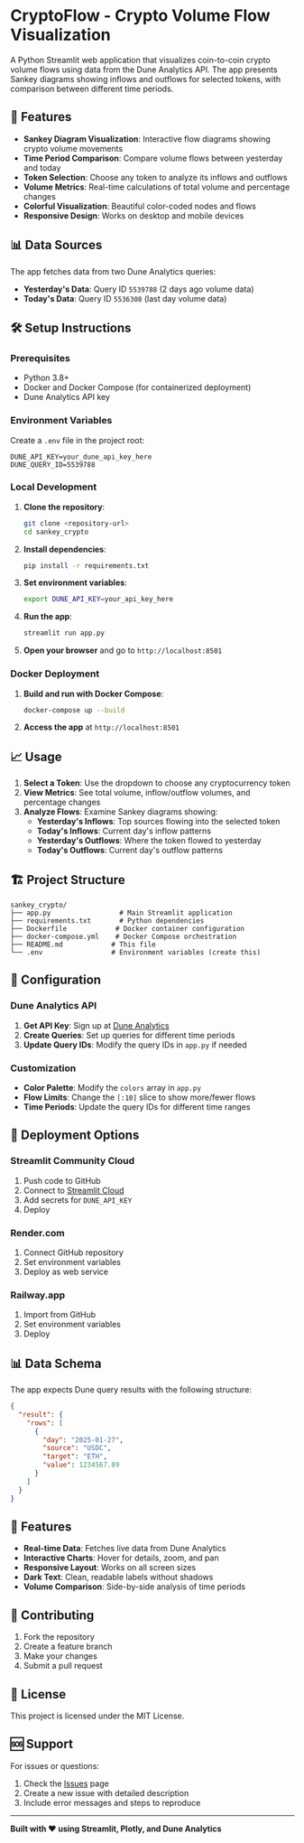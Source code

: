 # CryptoFlow - Crypto Volume Flow Visualization

A Python Streamlit web application that visualizes coin-to-coin crypto volume flows using data from the Dune Analytics API. The app presents Sankey diagrams showing inflows and outflows for selected tokens, with comparison between different time periods.

## 🚀 Features

- **Sankey Diagram Visualization**: Interactive flow diagrams showing crypto volume movements
- **Time Period Comparison**: Compare volume flows between yesterday and today
- **Token Selection**: Choose any token to analyze its inflows and outflows
- **Volume Metrics**: Real-time calculations of total volume and percentage changes
- **Colorful Visualization**: Beautiful color-coded nodes and flows
- **Responsive Design**: Works on desktop and mobile devices

## 📊 Data Sources

The app fetches data from two Dune Analytics queries:
- **Yesterday's Data**: Query ID `5539788` (2 days ago volume data)
- **Today's Data**: Query ID `5536308` (last day volume data)

## 🛠️ Setup Instructions

### Prerequisites

- Python 3.8+
- Docker and Docker Compose (for containerized deployment)
- Dune Analytics API key

### Environment Variables

Create a `.env` file in the project root:

```env
DUNE_API_KEY=your_dune_api_key_here
DUNE_QUERY_ID=5539788
```

### Local Development

1. **Clone the repository**:
   ```bash
   git clone <repository-url>
   cd sankey_crypto
   ```

2. **Install dependencies**:
   ```bash
   pip install -r requirements.txt
   ```

3. **Set environment variables**:
   ```bash
   export DUNE_API_KEY=your_api_key_here
   ```

4. **Run the app**:
   ```bash
   streamlit run app.py
   ```

5. **Open your browser** and go to `http://localhost:8501`

### Docker Deployment

1. **Build and run with Docker Compose**:
   ```bash
   docker-compose up --build
   ```

2. **Access the app** at `http://localhost:8501`

## 📈 Usage

1. **Select a Token**: Use the dropdown to choose any cryptocurrency token
2. **View Metrics**: See total volume, inflow/outflow volumes, and percentage changes
3. **Analyze Flows**: Examine Sankey diagrams showing:
   - **Yesterday's Inflows**: Top sources flowing into the selected token
   - **Today's Inflows**: Current day's inflow patterns
   - **Yesterday's Outflows**: Where the token flowed to yesterday
   - **Today's Outflows**: Current day's outflow patterns

## 🏗️ Project Structure

```
sankey_crypto/
├── app.py                 # Main Streamlit application
├── requirements.txt       # Python dependencies
├── Dockerfile            # Docker container configuration
├── docker-compose.yml    # Docker Compose orchestration
├── README.md            # This file
└── .env                 # Environment variables (create this)
```

## 🔧 Configuration

### Dune Analytics API

1. **Get API Key**: Sign up at [Dune Analytics](https://dune.com)
2. **Create Queries**: Set up queries for different time periods
3. **Update Query IDs**: Modify the query IDs in `app.py` if needed

### Customization

- **Color Palette**: Modify the `colors` array in `app.py`
- **Flow Limits**: Change the `[:10]` slice to show more/fewer flows
- **Time Periods**: Update the query IDs for different time ranges

## 🚀 Deployment Options

### Streamlit Community Cloud
1. Push code to GitHub
2. Connect to [Streamlit Cloud](https://streamlit.io/cloud)
3. Add secrets for `DUNE_API_KEY`
4. Deploy

### Render.com
1. Connect GitHub repository
2. Set environment variables
3. Deploy as web service

### Railway.app
1. Import from GitHub
2. Set environment variables
3. Deploy

## 📊 Data Schema

The app expects Dune query results with the following structure:
```json
{
  "result": {
    "rows": [
      {
        "day": "2025-01-27",
        "source": "USDC",
        "target": "ETH",
        "value": 1234567.89
      }
    ]
  }
}
```

## 🎨 Features

- **Real-time Data**: Fetches live data from Dune Analytics
- **Interactive Charts**: Hover for details, zoom, and pan
- **Responsive Layout**: Works on all screen sizes
- **Dark Text**: Clean, readable labels without shadows
- **Volume Comparison**: Side-by-side analysis of time periods

## 🤝 Contributing

1. Fork the repository
2. Create a feature branch
3. Make your changes
4. Submit a pull request

## 📝 License

This project is licensed under the MIT License.

## 🆘 Support

For issues or questions:
1. Check the [Issues](https://github.com/your-repo/issues) page
2. Create a new issue with detailed description
3. Include error messages and steps to reproduce

---

**Built with ❤️ using Streamlit, Plotly, and Dune Analytics**